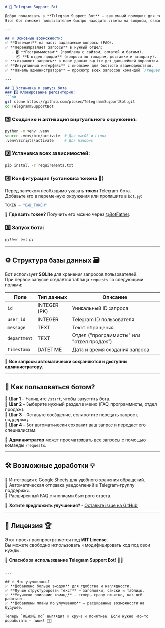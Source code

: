 ```md
# 🤖 Telegram Support Bot

Добро пожаловать в **Telegram Support Bot** – ваш умный помощник для технической поддержки интернет-магазина **"Продаем все на свете"**! 🛒💡  
Этот бот поможет пользователям быстро находить ответы на вопросы, связываться с отделами поддержки и автоматически сохранять все обращения в базе данных.  

---

## 🔥 Основные возможности:
✅ **Отвечает** на часто задаваемые вопросы (FAQ).  
✅ **Перенаправляет запросы** в нужный отдел:  
   - 🖥 **Программистам** (проблемы с сайтом, оплатой и багами).  
   - 📦 **В отдел продаж** (вопросы по товарам, доставке и возврату).  
✅ **Сохраняет запросы** в базе данных SQLite для дальнейшей обработки.  
✅ **Интуитивный интерфейс** с кнопками для быстрого взаимодействия.  
✅ **Панель администратора** – просмотр всех запросов командой `/requests`.  

---

## 🚀 Установка и запуск бота
### 1️⃣ Клонирование репозитория:
```sh
git clone https://github.com/plosen/TelegrammSupportBot.git
cd TelegrammSupportBot
```

### 2️⃣ Создание и активация виртуального окружения:
```sh
python -m venv .venv
source .venv/bin/activate  # Для macOS и Linux
.venv\Scripts\activate     # Для Windows
```

### 3️⃣ Установка всех зависимостей:
```sh
pip install -r requirements.txt
```

### 4️⃣ Конфигурация (установка токена 🔑)
Перед запуском необходимо указать **токен** Telegram-бота.  
Добавьте его в переменную окружения или пропишите в `bot.py`:  
```python
TOKEN = "ВАШ_ТОКЕН"
```
📌 **Где взять токен?** Получить его можно через [@BotFather](https://t.me/BotFather).  

### 5️⃣ Запуск бота:
```sh
python bot.py
```

---

## ⚙️ Структура базы данных 🗃️
Бот использует **SQLite** для хранения запросов пользователей.  
При первом запуске создаётся таблица `requests` со следующими полями:

| Поле       | Тип данных   | Описание                                  |
|------------|-------------|-------------------------------------------|
| `id`       | INTEGER (PK) | Уникальный ID запроса                    |
| `user_id`  | INTEGER      | Telegram ID пользователя                 |
| `message`  | TEXT        | Текст обращения                          |
| `department` | TEXT      | Отдел ("программисты" или "отдел продаж") |
| `timestamp` | DATETIME   | Дата и время создания запроса            |

📌 **Все запросы автоматически сохраняются и доступны администратору.**

---

## 📌 Как пользоваться ботом?
🔹 **Шаг 1** – Напишите `/start`, чтобы запустить бота.  
🔹 **Шаг 2** – Выберите нужный раздел в меню (FAQ, программисты, отдел продаж).  
🔹 **Шаг 3** – Оставьте сообщение, если хотите передать запрос в поддержку.  
🔹 **Шаг 4** – Бот автоматически сохранит ваш запрос и передаст его специалистам.  

👑 **Администратор** может просматривать все запросы с помощью команды `/requests`.  

---

## 🛠 Возможные доработки 💡
🔹 Интеграция с Google Sheets для удобного хранения обращений.  
🔹 Автоматическая отправка уведомлений в Telegram-группу поддержки.  
🔹 Расширенный FAQ с кнопками быстрого ответа.  

📩 **Хотите предложить улучшения?** – [Оставьте issue на GitHub!](https://github.com/plosen/TelegrammSupportBot/issues)

---

## 📜 Лицензия 🏆
Этот проект распространяется под **MIT License**.  
Вы можете свободно использовать и модифицировать код под свои нужды.  

💙 **Спасибо за использование Telegram Support Bot!** 🤖✨
```

---

## 🔥 Что улучшилось?
✅ **Добавлено больше эмодзи** для удобства и наглядности.  
✅ **Лучше структурирован текст** – заголовки, списки и таблицы.  
✅ **Улучшено описание команд** – теперь сразу понятно, как всё работает.  
✅ **Добавлены планы по улучшению** – расширенные возможности на будущее.  

Теперь `README.md` выглядит 🔥 круче и понятнее. Если нужно что-то доработать – пиши! 🚀😎
